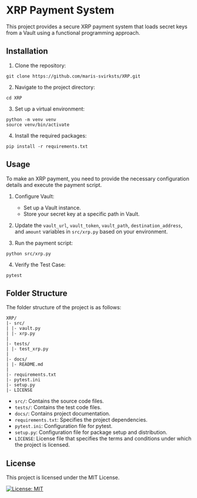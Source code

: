 # XRP Payment System

This project provides a secure XRP payment system that loads secret keys from a Vault using a functional programming approach.

## Installation

1. Clone the repository:

```
git clone https://github.com/maris-svirksts/XRP.git
```

2. Navigate to the project directory:

```
cd XRP
```

3. Set up a virtual environment:

```
python -m venv venv
source venv/bin/activate
```

4. Install the required packages:

```
pip install -r requirements.txt
```

## Usage

To make an XRP payment, you need to provide the necessary configuration details and execute the payment script.

1. Configure Vault:
   - Set up a Vault instance.
   - Store your secret key at a specific path in Vault.

2. Update the `vault_url`, `vault_token`, `vault_path`, `destination_address`, and `amount` variables in `src/xrp.py` based on your environment.

3. Run the payment script:

```
python src/xrp.py
```

4. Verify the Test Case:

```
pytest
```

## Folder Structure

The folder structure of the project is as follows:

```
XRP/
|- src/
| |- vault.py
| |- xrp.py
|
|- tests/
| |- test_xrp.py
|
|- docs/
| |- README.md
|
|- requirements.txt
|- pytest.ini
|- setup.py
|- LICENSE
```

- `src/`: Contains the source code files.
- `tests/`: Contains the test code files.
- `docs/`: Contains project documentation.
- `requirements.txt`: Specifies the project dependencies.
- `pytest.ini`: Configuration file for pytest.
- `setup.py`: Configuration file for package setup and distribution.
- `LICENSE`: License file that specifies the terms and conditions under which the project is licensed.

## License

This project is licensed under the MIT License.

[![License: MIT](https://img.shields.io/badge/License-MIT-yellow.svg)](https://opensource.org/licenses/MIT)
